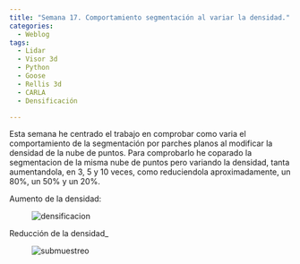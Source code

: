 ```yaml
---
title: "Semana 17. Comportamiento segmentación al variar la densidad."
categories:
  - Weblog
tags:
  - Lidar
  - Visor 3d
  - Python
  - Goose 
  - Rellis 3d
  - CARLA
  - Densificación

---
```


Esta semana he centrado el trabajo en comprobar como varia el comportamiento de la segmentación por parches planos al modificar la densidad de la nube de puntos.
Para comprobarlo he coparado la segmentacion de la misma nube de puntos pero variando la densidad, tanta aumentandola, en 3, 5 y 10 veces, como reduciendola aproximadamente, un 80%, un 50% y un 20%.

Aumento de la densidad:

<figure class="align-center" style="max-width: 100%">
  <img src="{{ site.url }}{{ site.baseurl }}/assets/videos/DensifMulti.gif" alt="densificacion">
</figure>

Reducción de la densidad_

<figure class="align-center" style="max-width: 100%">
  <img src="{{ site.url }}{{ site.baseurl }}/assets/videos/-" alt="submuestreo">
</figure>
